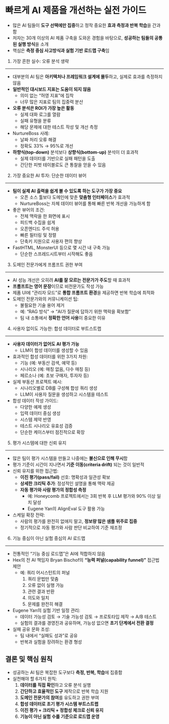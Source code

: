 # 빠르게 AI 제품을 개선하는 실전 가이드


* 많은 AI 팀들이 **도구 선택에만 집중**하고 정작 중요한 **효과 측정과 반복 학습**을 간과함
* 저자는 30개 이상의 AI 제품 구축을 도와온 경험을 바탕으로, **성공하는 팀들의 공통된 실행 방식**을 소개
* 핵심은 **측정 중심 사고방식과 실험 기반 로드맵 구축**임

1. 가장 흔한 실수: 오류 분석 생략
---------------------

* 대부분의 AI 팀은 **아키텍처나 프레임워크 설계에 몰두**하고, 실제로 효과를 측정하지 않음
* **일반적인 대시보드 지표는 도움이 되지 않음**
  + 의미 없는 “허영 지표”에 집착
  + 너무 많은 지표로 팀의 집중력 분산
* **오류 분석은 ROI가 가장 높은 활동**
  + 실제 대화 로그를 열람
  + 실패 유형을 분류
  + 해당 문제에 대한 테스트 작성 및 개선 측정
* NurtureBoss 사례:
  + 날짜 처리 오류 해결
  + 정확도 33% → 95%로 개선
* **하향식(top-down)** 분석보다 **상향식(bottom-up)** 분석이 더 효과적
  + 실제 데이터를 기반으로 실패 패턴을 도출
  + 간단한 피벗 테이블로도 큰 통찰을 얻을 수 있음

2. 가장 중요한 AI 투자: 단순한 데이터 뷰어
---------------------------

* **팀이 실제 AI 출력을 쉽게 볼 수 있도록 하는 도구가 가장 중요**
  + 오픈 소스 툴보다 도메인에 맞춘 **맞춤형 인터페이스**가 효과적
  + NurtureBoss는 자체 데이터 뷰어를 통해 빠른 반복 개선을 가능하게 함
* 좋은 뷰어의 조건:
  + 전체 맥락을 한 화면에 표시
  + 피드백 수집을 쉽게
  + 오픈엔디드 주석 허용
  + 빠른 필터링 및 정렬
  + 단축키 지원으로 사용자 편의 향상
* FastHTML, MonsterUI 등으로 몇 시간 내 구축 가능
  + 단순한 스프레드시트부터 시작해도 좋음

3. 도메인 전문가에게 프롬프트 권한 부여
-----------------------

* AI 성능 개선은 오히려 **AI를 잘 모르는 전문가가 주도**할 때 효과적
* **프롬프트는 영어 문장**이므로 비전문가도 작성 가능
* 제품 UI에 “관리자 모드”로 **통합 프롬프트 환경**을 제공하면 반복 학습에 최적화
* 도메인 전문가와의 커뮤니케이션 팁:
  + 불필요한 기술 용어 제거
  + 예: “RAG 방식” → “AI가 질문에 답하기 위한 맥락을 확보함”
  + 팀 내 소통에서 **정확한 언어 사용**이 중요한 이유

4. 사용자 없이도 가능한: 합성 데이터로 부트스트랩
-----------------------------

* **사용자 데이터가 없어도 AI 평가 가능**
  + LLM이 합성 데이터를 생성할 수 있음
* 효과적인 합성 데이터를 위한 3가지 차원:
  + 기능 (예: 부동산 검색, 예약 등)
  + 시나리오 (예: 매칭 없음, 다수 매칭 등)
  + 페르소나 (예: 초보 구매자, 투자자 등)
* 실제 부동산 프로젝트 예시:
  + 시나리오별로 DB를 구성해 합성 쿼리 생성
  + LLM이 사용자 질문을 생성하고 시스템을 테스트
* 합성 데이터 작성 가이드:
  + 다양한 예제 생성
  + 입력 데이터 중심 생성
  + 시스템 제약 반영
  + 테스트 시나리오 유효성 검증
  + 단순한 케이스부터 점진적으로 확장

5. 평가 시스템에 대한 신뢰 유지
-------------------

* 많은 팀이 평가 시스템을 만들고 나중에는 **불신으로 인해 무시**함
* 평가 기준이 시간이 지나면서 **기준 이동(criteria drift)** 되는 것이 일반적
* 신뢰 유지를 위한 접근법:
  + **이진 평가(pass/fail)** 선호: 명확성과 일관성 확보
  + **상세한 크리틱 추가**: 정성적인 설명을 통해 맥락 제공
  + **자동 평가와 사람 평가의 정합성 측정**
    - 예: Honeycomb 프로젝트에서는 3회 반복 후 LLM 평가와 90% 이상 일치 달성
    - Eugene Yan의 AlignEval 도구 활용 가능
* 스케일 확장 전략:
  + 사람의 평가를 완전히 없애지 말고, **정보량 많은 샘플 위주로 집중**
  + 정기적으로 자동 평가와 사람 판단 비교하여 기준 재조정

6. 기능 중심이 아닌 실험 중심의 AI 로드맵
--------------------------

* 전통적인 “기능 중심 로드맵”은 AI에 적합하지 않음
* Hex의 전 AI 책임자 Bryan Bischof의 **“능력 퍼널(capability funnel)”** 접근법 제안
  + 예: 쿼리 어시스턴트의 퍼널
    1. 쿼리 문법만 맞춤
    2. 오류 없이 실행 가능
    3. 관련 결과 반환
    4. 의도와 일치
    5. 문제를 완전히 해결
* Eugene Yan의 실험 기반 일정 관리:
  + 데이터 가능성 검토 → 기술 가능성 검토 → 프로토타입 제작 → A/B 테스트
  + 실험의 결과를 경영진과 공유하며, 가능성 없으면 **초기 단계에서 전환 결정**
* 실패 공유 문화 조성:
  + 팀 내에서 “실패도 성과”로 공유
  + 반복과 실험을 장려하는 환경 형성

결론 및 핵심 원칙
----------

* 성공하는 AI 팀은 복잡한 도구보다 **측정, 반복, 학습**에 집중함
* 실천해야 할 6가지 원칙:
  1. **데이터를 직접 확인**하고 오류 분석 실행
  2. **간단하고 효율적인 도구** 제작으로 반복 학습 지원
  3. **도메인 전문가의 참여**를 유도하고 권한 부여
  4. **합성 데이터로 초기 평가 시스템 부트스트랩**
  5. **이진 평가 + 크리틱 + 정합성 체크로 신뢰 유지**
  6. **기능이 아닌 실험 수를 기준으로 로드맵 운영**
